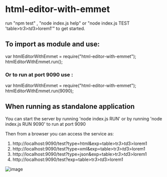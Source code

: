 # html-editor-with-emmet

run "npm test" , "node index.js help" or "node index.js TEST 'table>tr*3>td*3>lorem1'" to get started.

## To import as module and use:

var htmlEditorWithEmmet = require("html-editor-with-emmet");
htmlEditorWithEmmet.run();

### Or to run at port 9090 use :

var htmlEditorWithEmmet = require("html-editor-with-emmet");
htmlEditorWithEmmet.run(9090);

## When running as standalone application

You can start the server by running 'node index.js RUN' or by running 'node index.js RUN 9090' to run at port 9090

Then from a browser you can access the service as:

1. http://localhost:9090/test?type=html&exp=table>tr*3>td*3>lorem1
2. http://localhost:9090/test?type=xml&exp=table>tr*3>td*3>lorem1
3. http://localhost:9090/test?type=json&exp=table>tr*3>td*3>lorem1
4. http://localhost:9090/test?exp=table>tr*3>td*3>lorem1

![image](https://user-images.githubusercontent.com/20777854/122639696-e0733900-d118-11eb-8b9d-dbe44fe86f56.png)

